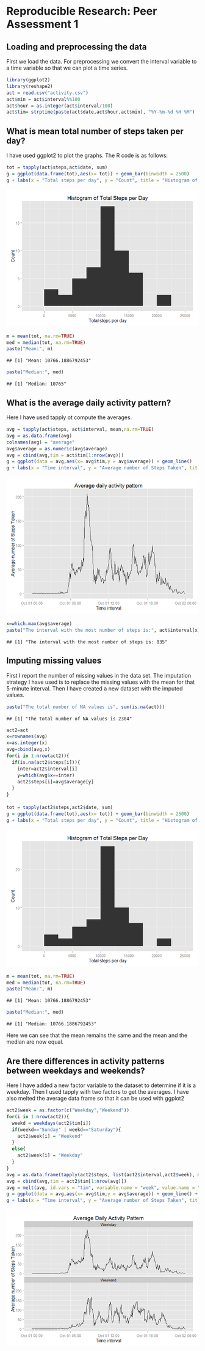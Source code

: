 # Reproducible Research: Peer Assessment 1

## Loading and preprocessing the data
First we load the data. For preprocessing we convert the interval variable to a time variable so that we can plot a time series.


```r
library(ggplot2)
library(reshape2)
act = read.csv("activity.csv")
act$min = act$interval%%100
act$hour = as.integer(act$interval/100)
act$tim= strptime(paste(act$date,act$hour,act$min), "%Y-%m-%d %H %M")
```

## What is mean total number of steps taken per day?
I have used ggplot2 to plot the graphs. The R code is as follows:


```r
tot = tapply(act$steps,act$date, sum)
g = ggplot(data.frame(tot),aes(x= tot)) + geom_bar(binwidth = 2500)
g + labs(x = "Total steps per day", y = "Count", title = "Histogram of Total Steps per Day")
```

![](Assessment_1_files/figure-html/part2-1.png) 

```r
m = mean(tot, na.rm=TRUE)
med = median(tot, na.rm=TRUE)
paste("Mean:", m)
```

```
## [1] "Mean: 10766.1886792453"
```

```r
paste("Median:", med)
```

```
## [1] "Median: 10765"
```

## What is the average daily activity pattern?
Here I have used tapply ot compute the averages.


```r
avg = tapply(act$steps, act$interval, mean,na.rm=TRUE)
avg = as.data.frame(avg)
colnames(avg) = "average"
avg$average = as.numeric(avg$average)
avg = cbind(avg,tim = act$tim[1:nrow(avg)])
g = ggplot(data = avg,aes(x= avg$tim,y = avg$average)) + geom_line()
g + labs(x = "Time interval", y = "Average number of Steps Taken", title = "Average daily activity pattern")
```

![](Assessment_1_files/figure-html/part3-1.png) 

```r
x=which.max(avg$average)
paste("The interval with the most number of steps is:", act$interval[x])
```

```
## [1] "The interval with the most number of steps is: 835"
```

## Imputing missing values
First I report the number of missing values in the data set. The imputation strategy I have used is to replace the missing values with the mean for that 5-minute interval.
Then I have created a new dataset with the imputed values.


```r
paste("The total number of NA values is", sum(is.na(act)))
```

```
## [1] "The total number of NA values is 2304"
```

```r
act2=act
x=rownames(avg)
x=as.integer(x)
avg=cbind(avg,x)
for(i in 1:nrow(act2)){
  if(is.na(act2$steps[i])){
    inter=act2$interval[i]
    y=which(avg$x==inter)
    act2$steps[i]=avg$average[y]
  }
}

tot = tapply(act2$steps,act2$date, sum)
g = ggplot(data.frame(tot),aes(x= tot)) + geom_bar(binwidth = 2500)
g + labs(x = "Total steps per day", y = "Count", title = "Histogram of Total Steps per Day")
```

![](Assessment_1_files/figure-html/part4-1.png) 

```r
m = mean(tot, na.rm=TRUE)
med = median(tot, na.rm=TRUE)
paste("Mean:", m)
```

```
## [1] "Mean: 10766.1886792453"
```

```r
paste("Median:", med)
```

```
## [1] "Median: 10766.1886792453"
```

Here we can see that the mean remains the same and the mean and the median are now equal.

## Are there differences in activity patterns between weekdays and weekends?

Here I have added a new factor variable to the dataset to determine if it is a  weekday. Then I used tapply with two factors to get the averages. I have also melted the average data frame so that it can be used with ggplot2


```r
act2$week = as.factor(c("Weekday","Weekend"))
for(i in 1:nrow(act2)){
  weekd = weekdays(act2$tim[i])
  if(weekd=="Sunday" | weekd=="Saturday"){
    act2$week[i] = "Weekend"
  }
  else{
    act2$week[i] = "Weekday"
  }
}
avg = as.data.frame(tapply(act2$steps, list(act2$interval,act2$week), mean,na.rm=TRUE))
avg = cbind(avg,tim = act2$tim[1:nrow(avg)])
avg = melt(avg, id.vars = "tim", variable.name = "week", value.name = "average")
g = ggplot(data = avg,aes(x= avg$tim,y = avg$average)) + geom_line() + facet_wrap(~week, nrow=2)
g + labs(x = "Time interval", y = "Average number of Steps Taken", title = "Average Daily Activity Pattern")
```

![](Assessment_1_files/figure-html/part5-1.png) 
